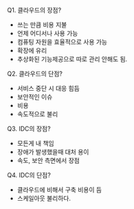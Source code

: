 Q1. 클라우드의 장점?

- 쓰는 만큼 비용 지불
- 언제 어디서나 사용 가능
- 컴퓨팅 자원을 효율적으로 사용 가능
- 확장에 유리
- 추상화된 기능제공으로 따로 관리 안해도 됨.

Q2. 클라우드의 단점?

- 서비스 중단 시 대응 힘듬
- 보안적인 이슈
- 비용
- 속도적으로 불리

Q3. IDC의 장점?

- 모든게 내 책임
- 장애가 발생했을때 대처 용이
- 속도, 보안 측면에서 장점

Q4. IDC의 단점?

- 클라우드에 비해서 구축 비용이 듬
- 스케일아웃 불리하다.
